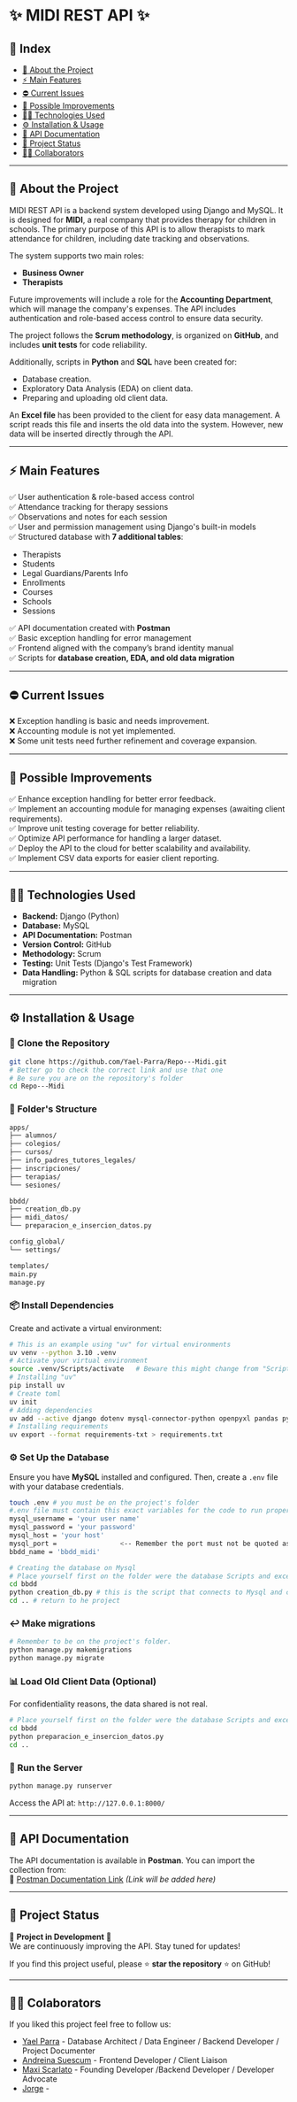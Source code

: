 # ✨ MIDI REST API ✨

## 📌 Index
- [📝 About the Project](#-about-the-project)
- [⚡ Main Features](#-main-features)
- [⛔ Current Issues](#-current-issues)
- [🔧 Possible Improvements](#-possible-improvements)
- [👨‍💻 Technologies Used](#-technologies-used)
- [⚙ Installation & Usage](#-installation--usage)
- [💖 API Documentation](#-api-documentation)
- [🌟 Project Status](#-project-status)
- [🧑‍💻 Collaborators](#-collaborators)

---

## 📝 About the Project
MIDI REST API is a backend system developed using Django and MySQL. It is designed for **MIDI**, a real company that provides therapy for children in schools. The primary purpose of this API is to allow therapists to mark attendance for children, including date tracking and observations.

The system supports two main roles:
- **Business Owner**
- **Therapists**

Future improvements will include a role for the **Accounting Department**, which will manage the company's expenses. The API includes authentication and role-based access control to ensure data security.

The project follows the **Scrum methodology**, is organized on **GitHub**, and includes **unit tests** for code reliability.

Additionally, scripts in **Python** and **SQL** have been created for:
- Database creation.
- Exploratory Data Analysis (EDA) on client data.
- Preparing and uploading old client data.

An **Excel file** has been provided to the client for easy data management. A script reads this file and inserts the old data into the system. However, new data will be inserted directly through the API.

---

## ⚡ Main Features
✅ User authentication & role-based access control  
✅ Attendance tracking for therapy sessions  
✅ Observations and notes for each session  
✅ User and permission management using Django's built-in models  
✅ Structured database with **7 additional tables**:
   - Therapists
   - Students
   - Legal Guardians/Parents Info
   - Enrollments
   - Courses
   - Schools
   - Sessions

✅ API documentation created with **Postman**  
✅ Basic exception handling for error management  
✅ Frontend aligned with the company’s brand identity manual  
✅ Scripts for **database creation, EDA, and old data migration**  

---

## ⛔ Current Issues
❌ Exception handling is basic and needs improvement.  
❌ Accounting module is not yet implemented.  
❌ Some unit tests need further refinement and coverage expansion.  

---

## 🔧 Possible Improvements
✅ Enhance exception handling for better error feedback.  
✅ Implement an accounting module for managing expenses (awaiting client requirements).  
✅ Improve unit testing coverage for better reliability.  
✅ Optimize API performance for handling a larger dataset.  
✅ Deploy the API to the cloud for better scalability and availability.  
✅ Implement CSV data exports for easier client reporting.  

---

## 👨‍💻 Technologies Used
- **Backend:** Django (Python)
- **Database:** MySQL
- **API Documentation:** Postman
- **Version Control:** GitHub
- **Methodology:** Scrum
- **Testing:** Unit Tests (Django's Test Framework)
- **Data Handling:** Python & SQL scripts for database creation and data migration

---

## ⚙ Installation & Usage

### 🔽 Clone the Repository
```sh
git clone https://github.com/Yael-Parra/Repo---Midi.git
# Better go to check the correct link and use that one
# Be sure you are on the repository's folder
cd Repo---Midi
```
### 📂 Folder's Structure
````markdown
apps/
├── alumnos/
├── colegios/
├── cursos/
├── info_padres_tutores_legales/
├── inscripciones/
├── terapias/
└── sesiones/

bbdd/
├── creation_db.py
├── midi_datos/
└── preparacion_e_insercion_datos.py

config_global/
└── settings/

templates/
main.py
manage.py
````

### 📦 Install Dependencies
Create and activate a virtual environment:
```sh
# This is an example using "uv" for virtual environments
uv venv --python 3.10 .venv
# Activate your virtual environment
source .venv/Scripts/activate   # Beware this might change from "Scripts" or "bin" depending if you are running windows or linux
# Installing "uv"
pip install uv
# Create toml
uv init
# Adding dependencies
uv add --active django dotenv mysql-connector-python openpyxl pandas pymysql django-widget-tweaks
# Installing requirements
uv export --format requirements-txt > requirements.txt
```

### ⚙ Set Up the Database
Ensure you have **MySQL** installed and configured. Then, create a `.env` file with your database credentials.
```sh
touch .env # you must be on the project's folder
#.env file must contain this exact variables for the code to run properly.
mysql_username = 'your user name'
mysql_password = 'your password'
mysql_host = 'your host'
mysql_port =                <-- Remember the port must not be quoted as it is the rest.
bbdd_name = 'bbdd_midi'

# Creating the database on Mysql
# Place yourself first on the folder were the database Scripts and excel are.
cd bbdd
python creation_db.py # this is the script that connects to Mysql and creates the database we will work on
cd .. # return to he project
```
### ↩️ Make migrations
```sh
# Remember to be on the project's folder.
python manage.py makemigrations
python manage.py migrate
```

### 📊 Load Old Client Data (Optional)
For confidentiality reasons, the data shared is not real.
```sh
# Place yourself first on the folder were the database Scripts and excel are. 
cd bbdd
python preparacion_e_insercion_datos.py
cd .. 
```

### 🚀 Run the Server
```sh
python manage.py runserver
```
Access the API at: `http://127.0.0.1:8000/`

---

## 💖 API Documentation
The API documentation is available in **Postman**. You can import the collection from:  
🔗 [Postman Documentation Link](#) *(Link will be added here)*

---

## 🌟 Project Status
🚧 **Project in Development** 🚧  
We are continuously improving the API. Stay tuned for updates!

If you find this project useful, please ⭐ **star the repository** ⭐ on GitHub!

---

## 🧑‍💻 Colaborators
If you liked this project feel free to follow us:

- [Yael Parra](https://www.linkedin.com/in/yael-parra/) - Database Architect / Data Engineer / Backend Developer / Project Documenter
- [Andreina Suescum](https://www.linkedin.com/in/andreina-suescum-a44860231) - Frontend Developer / Client Liaison
- [Maxi Scarlato](https://www.linkedin.com/in/maximiliano-carlos-scarlato-830a94284/) - Founding Developer /Backend Developer / Developer Advocate
- [Jorge](https://github.com/michaeljohnson) - 


